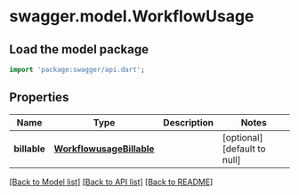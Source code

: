 # swagger.model.WorkflowUsage

## Load the model package
```dart
import 'package:swagger/api.dart';
```

## Properties
Name | Type | Description | Notes
------------ | ------------- | ------------- | -------------
**billable** | [**WorkflowusageBillable**](WorkflowusageBillable.md) |  | [optional] [default to null]

[[Back to Model list]](../README.md#documentation-for-models) [[Back to API list]](../README.md#documentation-for-api-endpoints) [[Back to README]](../README.md)

